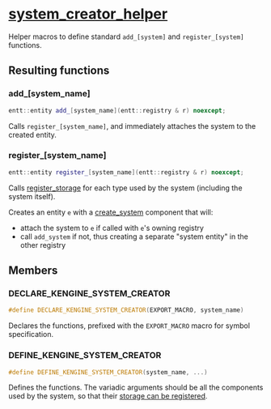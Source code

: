 # [system_creator_helper](system_creator_helper.hpp)

Helper macros to define standard `add_[system]` and `register_[system]` functions.

## Resulting functions

### add_[system_name]

```cpp
entt::entity add_[system_name](entt::registry & r) noexcept;
```

Calls `register_[system_name]`, and immediately attaches the system to the created entity.

### register_[system_name]

```cpp
entt::entity register_[system_name](entt::registry & r) noexcept;
```

Calls [register_storage](../../meta/helpers/register_storage.md) for each type used by the system (including the system itself).

Creates an entity `e` with a [create_system](../functions/create_system.md) component that will:
* attach the system to `e` if called with `e`'s owning registry
* call `add_system` if not, thus creating a separate "system entity" in the other registry

## Members

### DECLARE_KENGINE_SYSTEM_CREATOR

```cpp
#define DECLARE_KENGINE_SYSTEM_CREATOR(EXPORT_MACRO, system_name)
```

Declares the functions, prefixed with the `EXPORT_MACRO` macro for symbol specification.

### DEFINE_KENGINE_SYSTEM_CREATOR

```cpp
#define DEFINE_KENGINE_SYSTEM_CREATOR(system_name, ...)
```

Defines the functions. The variadic arguments should be all the components used by the system, so that their [storage can be registered](../../meta/helpers/register_storage.md).
